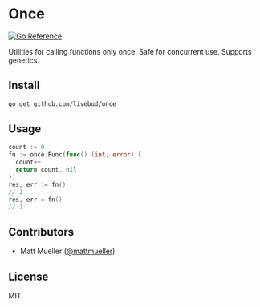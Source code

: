 # Once

[![Go Reference](https://pkg.go.dev/badge/github.com/livebud/once.svg)](https://pkg.go.dev/github.com/livebud/once)

Utilities for calling functions only once. Safe for concurrent use. Supports generics.

## Install

```sh
go get github.com/livebud/once
```

## Usage

```go
count := 0
fn := once.Func(func() (int, error) {
  count++
  return count, nil
})
res, err := fn()
// 1
res, err = fn()
// 1
```

## Contributors

- Matt Mueller ([@mattmueller](https://twitter.com/mattmueller))

## License

MIT
